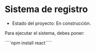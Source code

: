 <h1>Sistema de registro</h1>

- Estado del proyecto: En construcción.

Para ejecutar el sistema, debes poner:

ˋˋˋˋnpm install reactˋˋˋˋ
